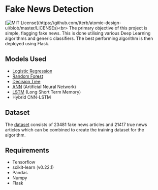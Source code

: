 
# Fake News Detection
[![MIT License](https://img.shields.io/apm/l/atomic-design-ui.svg?)](https://github.com/tterb/atomic-design-ui/blob/master/LICENSEs)<br>
The primary objective of this project is simple, flagging fake news. This is done utilising various Deep Learning algorithms and generic classifiers. The best performing algorithm is then deployed using Flask.


## Models Used

- [Logistic Regression](https://towardsdatascience.com/logistic-regression-detailed-overview-46c4da4303bc)
- [Random Forest](https://towardsdatascience.com/understanding-random-forest-58381e0602d2)
- [Decision Tree](https://towardsdatascience.com/decision-trees-in-machine-learning-641b9c4e8052)
- [ANN](https://www.datasciencecentral.com/profiles/blogs/artificial-neural-network-ann-in-machine-learning) (Artificial Neural Network)
- [LSTM](https://towardsdatascience.com/illustrated-guide-to-lstms-and-gru-s-a-step-by-step-explanation-44e9eb85bf21) (Long Short Term Memory)
- Hybrid CNN-LSTM
## Dataset

The [dataset](https://github.com/shinjondas/fake-news-detection/tree/main/data) consists of   23481 fake news articles and 21417 true news articles which can be combined to create the training dataset for the algorithm. 
## Requirements
- Tensorflow
- scikit-learn (v0.22.1)
- Pandas
- Numpy
- Flask
